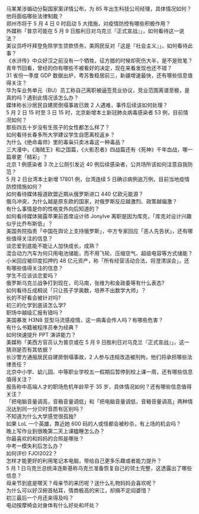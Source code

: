 马某某涉煽动分裂国家案详情公布，为 85 年出生科技公司经理，具体情况如何？他将面临哪些法律制裁？  
郑州市将于 5 月 4 日 0 时启动 5 大措施，对疫情防控有哪些积极作用？  
外媒称「普京可能在 5 月 9 日胜利日对乌克兰『正式宣战』」，如何看待这一说法？  
美议员呼吁拜登免除学生贷款债务，美网民反对「这是『社会主义』」，如何看待此事？  
《水浒传》中众好汉之前没有一个牺牲，征方腊的时候却死伤大半，是不是败笔？  
青年节回看，曾经的你有哪些不被看好的决定，现在来看发现也还不错？  
31 省份一季度 GDP 数据出炉，粤苏鲁稳居前三，新疆增速最快，还有哪些信息值得关注？  
华为车业务单元（BU）员工称自己离职被逼签竞业协议，竞业范围离谱至极，是真的吗？遇到此情况该怎么办？  
媒体称长沙居民自建房倒塌事故已致 2 人遇难，事件后续该如何处理？  
5 月 2 日 15 时至 3 日 15 时，北京新增本土新冠肺炎病毒感染者 53 例，目前情况如何？  
那些四五十岁没有生孩子的女性都怎么样了？  
如何看待长春多所大学建议学生自愿离校返乡？  
为什么《绝命毒师》里的毒枭只卖冰毒这一种毒品？  
三大漫中，《海贼王》和之国篇，《火影忍者》四战篇还有《死神》千年血战，哪一篇章更「精彩」？  
北京 1 例感染者 3 次上公厕引发近 40 例后续感染者，公共场所该如何注意自我防范？  
5 月 2 日台湾本土新增 17801 例，台湾连续 5 日确诊病例逾万例，目前当地疫情防控措施如何？  
如何看待媒体报道欧盟近期从俄罗斯进口 440 亿欧元能源？  
俄乌冲突，为什么越是原东欧的国家，对俄罗斯反应越激烈、政策越偏激？  
有什么事情是你的性格变外向后知道的？  
如何看待媒体揭露苹果前首席设计师 JonyIve 离职是因为库克，「库克对设计兴趣似乎比乔布斯低」？  
美国务院指责「中国在舆论上支持俄罗斯」，中方专家回应「恶人先告状」，还有哪些值得关注的信息？  
谈恋爱到底能不能让人加快成长，成熟？  
混合动力汽车为何只用电池储能，而不用飞轮、压缩空气、超级电容等方式储能？  
小米回应被印度扣押约 48 亿元资产，称「所有经营活动合法，将澄清误会」，还有哪些值得关注的信息？  
学生不应该谈恋爱吗？  
俄罗斯乌克兰战争打到现在，司马南，张维为和金政委等有什么表态?  
如何看待丘成桐说「只让孩子学奥数，培养不出数学大师」？  
长的不好看会被针对吗?  
初三的化学到底该怎么学?  
职场中越级汇报有错吗？  
美国暴发 H3N8 亚型马流感疫情，这一病毒会传人吗？有哪些危害？  
有什么书籍被程序员奉为经典？  
如何快速提升 PPT 演讲能力？  
美媒称「美西方官员认为普京或在 5 月 9 日胜利日对乌克兰『正式宣战』」，这一猜测是否有其依据？  
长沙警方通报居民自建房倒塌事故，2 人参与违规改造被刑拘，他们将承担哪些法律责任？  
北京中小学、幼儿园、中等职业学校五一假期后暂停到校上课一周，还有哪些信息值得关注？  
报告称中高端人才的职场危机年龄早于 35 岁，具体情况如何？还有哪些信息值得关注？  
「把电脑音量调高，音箱音量调低」和「把电脑音量调低，音箱音量调高」两种情况达到同一分贝时音质有区别吗？  
不知道为什么大学感觉很孤独?  
如果 LoL 一个英雄，靠近她 600 码的人或怪都会被秒杀，有上场的机会吗？  
晚上写作业到很晚第二天上课瞌睡怎么办？  
你最喜欢的和妈妈的合照是哪张？  
中考一模失利后怎么办？  
如何评价 FJOI2022？  
怎样才能更好的利用笔记本电脑，带给自己更多乐趣或者能力提升？  
5 月 1 日乌克兰总统泽连斯基称乌克兰准备恢复自己的领土完整，这透露出了哪些信息？  
母亲节到底是哪天？母亲节的来历呢？送什么礼物妈妈会喜欢呢？  
为什么可以好汉俯首帖耳，情商极高的宋江，却搞不定阎婆惜？  
初三最后一个月还来得及吗？  
电动按摩椅会对身体有什么好处和坏处？  

